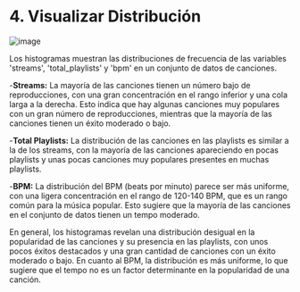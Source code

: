 # 4. Visualizar Distribución

![image](https://github.com/user-attachments/assets/27acc0f8-372e-415c-96e9-0cf5bf66c37e)

Los histogramas muestran las distribuciones de frecuencia de las variables 'streams', 'total_playlists' y 'bpm' en un conjunto de datos de canciones.

-**Streams:** La mayoría de las canciones tienen un número bajo de reproducciones, con una gran concentración en el rango inferior y una cola larga a la derecha. Esto indica que hay algunas canciones muy populares con un gran número de reproducciones, mientras que la mayoría de las canciones tienen un éxito moderado o bajo.

-**Total Playlists:** La distribución de las canciones en las playlists es similar a la de los streams, con la mayoría de las canciones apareciendo en pocas playlists y unas pocas canciones muy populares presentes en muchas playlists.

-**BPM:** La distribución del BPM (beats por minuto) parece ser más uniforme, con una ligera concentración en el rango de 120-140 BPM, que es un rango común para la música popular. Esto sugiere que la mayoría de las canciones en el conjunto de datos tienen un tempo moderado.

En general, los histogramas revelan una distribución desigual en la popularidad de las canciones y su presencia en las playlists, con unos pocos éxitos destacados y una gran cantidad de canciones con un éxito moderado o bajo. En cuanto al BPM, la distribución es más uniforme, lo que sugiere que el tempo no es un factor determinante en la popularidad de una canción.

